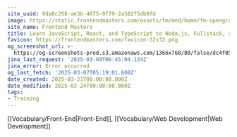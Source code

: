 ```yaml
---
site_uuid: 9da8c258-ae3b-4075-9f79-2a502f5db9fd
image: https://static.frontendmasters.com/assets/fm/med/home/fm-opengraph-v3.jpg
site_name: Frontend Masters
title: Learn JavaScript, React, and TypeScript to Node.js, Fullstack, and Backend
favicon: https://frontendmasters.com/favicon-32x32.png
og_screenshot_url: >-
  https://og-screenshots-prod.s3.amazonaws.com/1366x768/80/false/dc4f05de8d831d24ccb5c744a17e63d3ab6645d0affdbfd763b509b99be6eabc.jpeg
jina_last_request: '2025-03-09T06:45:04.134Z'
jina_error: Error occurred
og_last_fetch: '2025-03-07T05:19:01.808Z'
date_created: 2025-03-21T00:00:00.000Z
date_modified: 2025-03-24T00:00:00.000Z
tags:
- Training
---
```









[[Vocabulary/Front-End|Front-End]], [[Vocabulary/Web Development|Web Development]]
